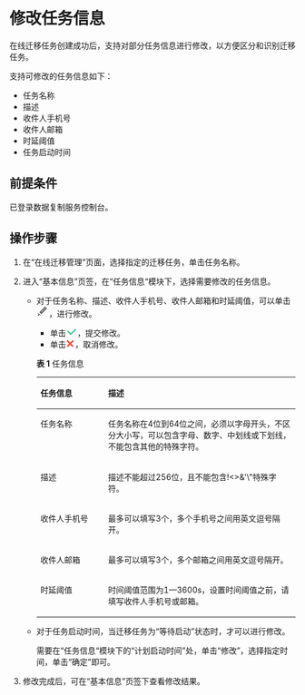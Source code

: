 # 修改任务信息<a name="drs_04_0006"></a>

在线迁移任务创建成功后，支持对部分任务信息进行修改，以方便区分和识别迁移任务。

支持可修改的任务信息如下：

-   任务名称
-   描述
-   收件人手机号
-   收件人邮箱
-   时延阈值
-   任务启动时间

## 前提条件<a name="section16256919193311"></a>

已登录数据复制服务控制台。

## 操作步骤<a name="section94001015141112"></a>

1.  在“在线迁移管理”页面，选择指定的迁移任务，单击任务名称。
2.  进入“基本信息”页签，在“任务信息“模块下，选择需要修改的任务信息。
    -   对于任务名称、描述、收件人手机号、收件人邮箱和时延阈值，可以单击![](figures/icon-edit.png)，进行修改。

        -   单击![](figures/icon-true.png)，提交修改。
        -   单击![](figures/icon-false.png)，取消修改。

        **表 1**  任务信息

        <a name="table11403142202410"></a>
        <table><thead align="left"><tr id="row17404132212417"><th class="cellrowborder" valign="top" width="26.13%" id="mcps1.2.3.1.1"><p id="p15404192292420"><a name="p15404192292420"></a><a name="p15404192292420"></a><strong id="b207474522416"><a name="b207474522416"></a><a name="b207474522416"></a>任务信息</strong></p>
        </th>
        <th class="cellrowborder" valign="top" width="73.87%" id="mcps1.2.3.1.2"><p id="p7404622142417"><a name="p7404622142417"></a><a name="p7404622142417"></a><strong id="b20781545102415"><a name="b20781545102415"></a><a name="b20781545102415"></a>描述</strong></p>
        </th>
        </tr>
        </thead>
        <tbody><tr id="row240412227241"><td class="cellrowborder" valign="top" width="26.13%" headers="mcps1.2.3.1.1 "><p id="p13404152215245"><a name="p13404152215245"></a><a name="p13404152215245"></a>任务名称</p>
        </td>
        <td class="cellrowborder" valign="top" width="73.87%" headers="mcps1.2.3.1.2 "><p id="p62281730204420"><a name="p62281730204420"></a><a name="p62281730204420"></a>任务名称在4位到64位之间，必须以字母开头，不区分大小写，可以包含字母、数字、中划线或下划线，不能包含其他的特殊字符。</p>
        </td>
        </tr>
        <tr id="row1140412223241"><td class="cellrowborder" valign="top" width="26.13%" headers="mcps1.2.3.1.1 "><p id="p0404182232414"><a name="p0404182232414"></a><a name="p0404182232414"></a>描述</p>
        </td>
        <td class="cellrowborder" valign="top" width="73.87%" headers="mcps1.2.3.1.2 "><p id="p18404172252412"><a name="p18404172252412"></a><a name="p18404172252412"></a>描述不能超过256位，且不能包含!&lt;&gt;&amp;'\"特殊字符。</p>
        </td>
        </tr>
        <tr id="row16404112282416"><td class="cellrowborder" valign="top" width="26.13%" headers="mcps1.2.3.1.1 "><p id="p18404152219244"><a name="p18404152219244"></a><a name="p18404152219244"></a>收件人手机号</p>
        </td>
        <td class="cellrowborder" valign="top" width="73.87%" headers="mcps1.2.3.1.2 "><p id="p114041422152418"><a name="p114041422152418"></a><a name="p114041422152418"></a>最多可以填写3个，多个手机号之间用英文逗号隔开。</p>
        </td>
        </tr>
        <tr id="row184041322152413"><td class="cellrowborder" valign="top" width="26.13%" headers="mcps1.2.3.1.1 "><p id="p94049222242"><a name="p94049222242"></a><a name="p94049222242"></a>收件人邮箱</p>
        </td>
        <td class="cellrowborder" valign="top" width="73.87%" headers="mcps1.2.3.1.2 "><p id="p1640462212247"><a name="p1640462212247"></a><a name="p1640462212247"></a>最多可以填写3个，多个邮箱之间用英文逗号隔开。</p>
        </td>
        </tr>
        <tr id="row15831638112515"><td class="cellrowborder" valign="top" width="26.13%" headers="mcps1.2.3.1.1 "><p id="p16584638172511"><a name="p16584638172511"></a><a name="p16584638172511"></a>时延阈值</p>
        </td>
        <td class="cellrowborder" valign="top" width="73.87%" headers="mcps1.2.3.1.2 "><p id="p5584838202518"><a name="p5584838202518"></a><a name="p5584838202518"></a>时间阈值范围为1—3600s，设置时间阈值之前，请填写收件人手机号或邮箱。</p>
        </td>
        </tr>
        </tbody>
        </table>

    -   对于任务启动时间，当迁移任务为“等待启动”状态时，才可以进行修改。

        需要在“任务信息“模块下的“计划启动时间”处，单击“修改”，选择指定时间，单击“确定”即可。


3.  修改完成后，可在“基本信息”页签下查看修改结果。

